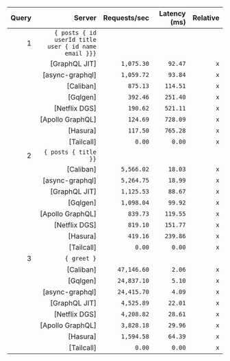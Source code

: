 <!-- PERFORMANCE_RESULTS_START -->

| Query | Server | Requests/sec | Latency (ms) | Relative |
|-------:|--------:|--------------:|--------------:|---------:|
| 1 | `{ posts { id userId title user { id name email }}}` |
|| [GraphQL JIT] | `1,075.30` | `92.47` | `x` |
|| [async-graphql] | `1,059.72` | `93.84` | `x` |
|| [Caliban] | `875.13` | `114.51` | `x` |
|| [Gqlgen] | `392.46` | `251.40` | `x` |
|| [Netflix DGS] | `190.62` | `521.11` | `x` |
|| [Apollo GraphQL] | `124.69` | `728.09` | `x` |
|| [Hasura] | `117.50` | `765.28` | `x` |
|| [Tailcall] | `0.00` | `0.00` | `x` |
| 2 | `{ posts { title }}` |
|| [Caliban] | `5,566.02` | `18.03` | `x` |
|| [async-graphql] | `5,264.75` | `18.99` | `x` |
|| [GraphQL JIT] | `1,125.53` | `88.67` | `x` |
|| [Gqlgen] | `1,098.04` | `99.92` | `x` |
|| [Apollo GraphQL] | `839.73` | `119.55` | `x` |
|| [Netflix DGS] | `819.10` | `151.77` | `x` |
|| [Hasura] | `419.16` | `239.86` | `x` |
|| [Tailcall] | `0.00` | `0.00` | `x` |
| 3 | `{ greet }` |
|| [Caliban] | `47,146.60` | `2.06` | `x` |
|| [Gqlgen] | `24,837.10` | `5.10` | `x` |
|| [async-graphql] | `24,415.70` | `4.09` | `x` |
|| [GraphQL JIT] | `4,525.89` | `22.01` | `x` |
|| [Netflix DGS] | `4,208.82` | `28.61` | `x` |
|| [Apollo GraphQL] | `3,828.18` | `29.96` | `x` |
|| [Hasura] | `1,594.58` | `64.39` | `x` |
|| [Tailcall] | `0.00` | `0.00` | `x` |

<!-- PERFORMANCE_RESULTS_END -->
